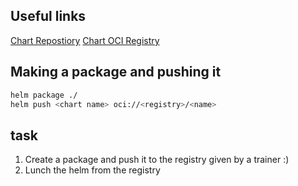 ## Useful links
[Chart Repostiory](https://helm.sh/docs/topics/chart_repository/)
[Chart OCI Registry](https://helm.sh/docs/topics/registries/)

## Making a package and pushing it
```sh
helm package ./
helm push <chart name> oci://<registry>/<name>
```

## task
1. Create a package and push it to the registry given by a trainer :)
2. Lunch the helm from the registry